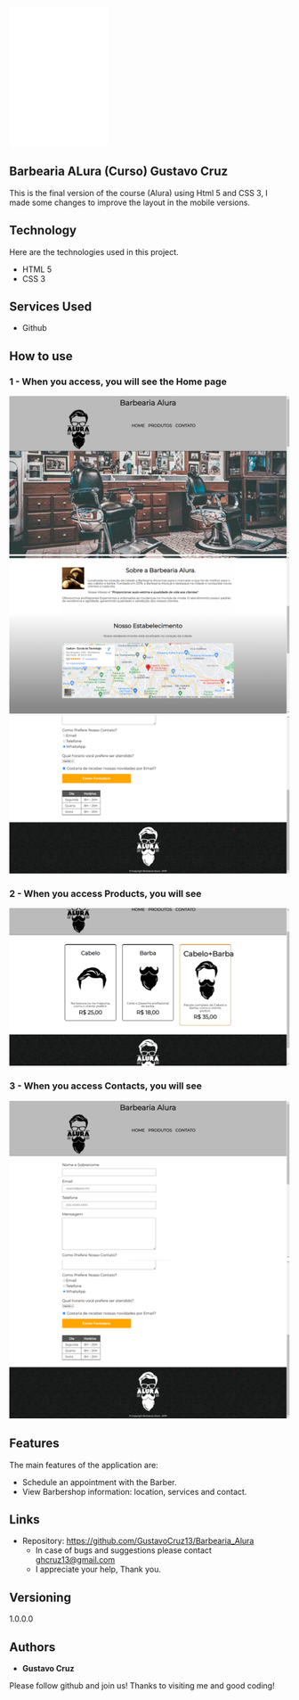 
![Logo of the project](https://github.com/GustavoCruz13/Barbearia_Alura/blob/main/logo-branco.png)


## Barbearia ALura (Curso) Gustavo Cruz
This is the final version of the course (Alura) using Html 5 and CSS 3, I made some changes to improve the layout in the mobile versions.


## Technology 

Here are the technologies used in this project.

* HTML 5
* CSS 3


## Services Used

* Github

## How to use

### 1 - When you access, you will see the Home page 

![Homepage image](https://github.com/GustavoCruz13/Barbearia_Alura/blob/main/readme/home.png)
![](https://github.com/GustavoCruz13/Barbearia_Alura/blob/main/readme/home_1.png)
![](https://github.com/GustavoCruz13/Barbearia_Alura/blob/main/readme/contacts_2.png)


### 2 -  When you access Products, you will see

![](https://github.com/GustavoCruz13/Barbearia_Alura/blob/main/readme/products.png)

### 3 - When you access Contacts, you will see

![](https://github.com/GustavoCruz13/Barbearia_Alura/blob/main/readme/contacts_1.png)
![](https://github.com/GustavoCruz13/Barbearia_Alura/blob/main/readme/contacts_2.png)


## Features

The main features of the application are:
 - Schedule an appointment with the Barber.
 - View Barbershop information: location, services and contact.


## Links
  - Repository: https://github.com/GustavoCruz13/Barbearia_Alura
    - In case of bugs and suggestions please contact ghcruz13@gmail.com 
    - I appreciate your help, Thank you.

  ## Versioning

  1.0.0.0


  ## Authors

  * **Gustavo Cruz** 

  Please follow github and join us!
  Thanks to visiting me and good coding!
